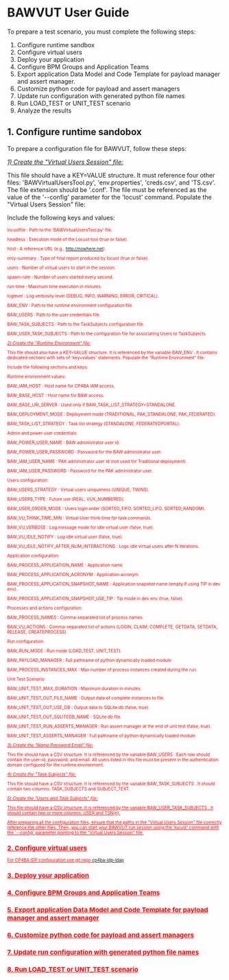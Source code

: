 # BAWVUT User Guide

To prepare a test scenario, you must complete the following steps:

1. Configure runtime sandbox
1. Configure virtual users
1. Deploy your application
1. Configure BPM Groups and Application Teams
1. Export application Data Model and Code Template for payload manager and assert manager.
1. Customize python code for payload and assert managers
1. Update run configuration with generated python file names
1. Run LOAD_TEST or UNIT_TEST scenario
1. Analyze the results


## 1. Configure runtime sandobox

To prepare a configuration file for BAWVUT, follow these steps:

<u>_1) Create the "Virtual Users Session" file:_</u>

This file should have a KEY=VALUE structure.
It must reference four other files: 'BAWVirtualUsersTool.py', 'env.properties', 'creds.csv', and 'TS.csv'.
The file extension should be '.conf'.
The file must be referenced as the value of the '--config' parameter for the 'locust' command.
Populate the "Virtual Users Session" file:


Include the following keys and values:

<span style="color:red; font-size:10px;">
locustfile
: Path to the 'BAWVirtualUsersTool.py' file.

headless
: Execution mode of the Locust tool (true or false).

host
: A reference URL (e.g., http://nowhere.net).

only-summary
: Type of final report produced by locust (true or false).

users
: Number of virtual users to start in the session.

spawn-rate
: Number of users started every second.

run-time
: Maximum time execution in minutes.

loglevel
: Log verbosity level (DEBUG, INFO, WARNING, ERROR, CRITICAL).

BAW_ENV
: Path to the runtime environment configuration file.

BAW_USERS
: Path to the user credentials file.

BAW_TASK_SUBJECTS
: Path to the TaskSubjects configuration file.

BAW_USER_TASK_SUBJECTS
: Path to the configuration file for associating Users to TaskSubjects.
</span>

<u>_2) Create the "Runtime Environment" file:_</u>

This file should also have a KEY=VALUE structure.
It is referenced by the variable 
BAW_ENV
.
It contains dedicated sections with sets of 'key=values' statements.
Populate the "Runtime Environment" file:


Include the following sections and keys:

Runtime environment values:

BAW_IAM_HOST
: Host name for CP4BA IAM access.

BAW_BASE_HOST
: Host name for BAW access.

BAW_BASE_URI_SERVER
: Used only if BAW_TASK_LIST_STRATEGY=STANDALONE.

BAW_DEPLOYMENT_MODE
: Deployment mode (TRADITIONAL, PAK_STANDALONE, PAK_FEDERATED).

BAW_TASK_LIST_STRATEGY
: Task list strategy (STANDALONE, FEDERATEDPORTAL).

Admin and power user credentials:

BAW_POWER_USER_NAME
: BAW administrator user id.

BAW_POWER_USER_PASSWORD
: Password for the BAW administrator user.

BAW_IAM_USER_NAME
: PAK administrator user id (not used for Traditional deployment).

BAW_IAM_USER_PASSWORD
: Password for the PAK administrator user.

Users configuration:

BAW_USERS_STRATEGY
: Virtual users uniqueness (UNIQUE, TWINS).

BAW_USERS_TYPE
: Future use (REAL, VUX_NUMBERED).

BAW_USER_ORDER_MODE
: Users login order (SORTED_FIFO, SORTED_LIFO, SORTED_RANDOM).

BAW_VU_THINK_TIME_MIN
: Virtual User think time for task commands.

BAW_VU_VERBOSE
: Log message mode for idle virtual user (false, true).

BAW_VU_IDLE_NOTIFY
: Log idle virtual user (false, true).

BAW_VU_IDLE_NOTIFY_AFTER_NUM_INTERACTIONS
: Logs idle virtual users after N iterations.

Application configuration:

BAW_PROCESS_APPLICATION_NAME
: Application name.

BAW_PROCESS_APPLICATION_ACRONYM
: Application acronym.

BAW_PROCESS_APPLICATION_SNAPSHOT_NAME
: Application snapshot name (empty if using TIP in dev env).

BAW_PROCESS_APPLICATION_SNAPSHOT_USE_TIP
: Tip mode in dev env (true, false).

Processes and actions configuration:

BAW_PROCESS_NAMES
: Comma-separated list of process names.

BAW_VU_ACTIONS
: Comma-separated list of actions (LOGIN, CLAIM, COMPLETE, GETDATA, SETDATA, RELEASE, CREATEPROCESS).

Run configuration:

BAW_RUN_MODE
: Run mode (LOAD_TEST, UNIT_TEST).

BAW_PAYLOAD_MANAGER
: Full pathname of python dynamically loaded module.

BAW_PROCESS_INSTANCES_MAX
: Max number of process instances created during the run.

Unit Test Scenario:

BAW_UNIT_TEST_MAX_DURATION
: Maximum duration in minutes.

BAW_UNIT_TEST_OUT_FILE_NAME
: Output data of complete instances to file.

BAW_UNIT_TEST_OUT_USE_DB
: Output data to SQLite db (false, true).

BAW_UNIT_TEST_OUT_SQLITEDB_NAME
: SQLite db file.

BAW_UNIT_TEST_RUN_ASSERTS_MANAGER
: Run assert manager at the end of unit test (false, true).

BAW_UNIT_TEST_ASSERTS_MANAGER
: Full pathname of python dynamically loaded module.

<u>_3) Create the "Name Password Email" file:_</u>

This file should have a CSV structure.
It is referenced by the variable 
BAW_USERS
.
Each row should contain the user-id, password, and email.
All users listed in this file must be present in the authentication domain configured for the runtime environment.

<u>_4) Create the "Task Subjects" file:_</u>

This file should have a CSV structure.
It is referenced by the variable 
BAW_TASK_SUBJECTS
.
It should contain two columns: TASK_SUBJECTS and SUBJECT_TEXT.

<u>_5) Create the "Users and Task Subjects" file:_<u>

This file should have a CSV structure.
It is referenced by the variable 
BAW_USER_TASK_SUBJECTS
.
It should contain two or more columns: USER and TSN(n).

After preparing all the configuration files, ensure that the paths in the "Virtual Users Session" file correctly reference the other files. Then, you can start your BAWVUT run session using the 'locust' command with the '--config' parameter pointing to the "Virtual Users Session" file.

## 2. Configure virtual users

For CP4BA IDP configuration see git repo [cp4ba-idp-ldap](https://github.com/marcoantonioni/cp4ba-idp-ldap)

## 3. Deploy your application

## 4. Configure BPM Groups and Application Teams

## 5. Export application Data Model and Code Template for payload manager and assert manager

## 6. Customize python code for payload and assert managers

## 7. Update run configuration with generated python file names

## 8. Run LOAD_TEST or UNIT_TEST scenario
